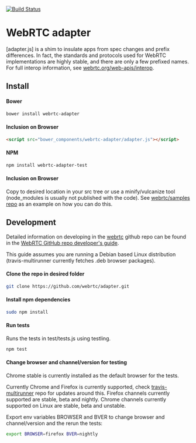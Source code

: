 [![Build Status](https://travis-ci.org/webrtc/adapter.svg)](https://travis-ci.org/webrtc/adapter)

# WebRTC adapter #
[adapter.js] is a shim to insulate apps from spec changes and prefix differences. In fact, the standards and protocols used for WebRTC implementations are highly stable, and there are only a few prefixed names. For full interop information, see [webrtc.org/web-apis/interop](http://www.webrtc.org/web-apis/interop).

## Install ##
#### Bower
```bash
bower install webrtc-adapter
```
#### Inclusion on Browser
```html
<script src="bower_components/webrtc-adapter/adapter.js"></script>
```
#### NPM
```bash
npm install webrtc-adapter-test
```
#### Inclusion on Browser
Copy to desired location in your src tree or use a minify/vulcanize tool (node_modules is usually not published with the code).
See [webrtc/samples repo](https://github.com/webrtc/samples/blob/master/package.json) as an example on how you can do this.

## Development ##
Detailed information on developing in the [webrtc](https://github.com/webrtc) github repo can be found in the [WebRTC GitHub repo developer's guide](https://docs.google.com/document/d/1tn1t6LW2ffzGuYTK3366w1fhTkkzsSvHsBnOHoDfRzY/edit?pli=1#heading=h.e3366rrgmkdk).

This guide assumes you are running a Debian based Linux distribution (travis-multirunner currently fetches .deb browser packages).

#### Clone the repo in desired folder
```bash
git clone https://github.com/webrtc/adapter.git
```

#### Install npm dependencies
```bash
sudo npm install
```

#### Run tests
Runs the tests in test/tests.js using testling.
```bash
npm test
```

#### Change browser and channel/version for testing
Chrome stable is currently installed as the default browser for the tests.

Currently Chrome and Firefox is currently supported, check [travis-multirunner](https://github.com/DamonOehlman/travis-multirunner/blob/master/) repo for updates around this.
Firefox channels currently supported are stable, beta and nightly.
Chrome channels currently supported on Linux are stable, beta and unstable.

Export env variables BROWSER and BVER to change browser and channel/version and the rerun the tests:
```bash
export BROWSER=firefox BVER=nightly
```
